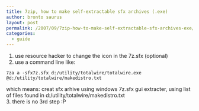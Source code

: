 ```yaml
---
title: 7zip, how to make self-extractable sfx archives (.exe)
author: bronto saurus
layout: post
permalink: /2007/09/7zip-how-to-make-self-extractable-sfx-archives-exe/
categories:
  - guide
---
```

1. use resource hacker to change the icon in the 7z.sfx (optional)  
2. use a command line like:

`7za a -sfx7z.sfx d:/utility/totalwire/totalwire.exe @d:/utility/totalwire/makedistro.txt`

which means: creat sfx arhive using windows 7z.sfx gui extracter, using list of files found in d:/utility/totalwire/makedistro.txt  
3. there is no 3rd step :P
